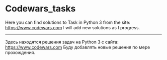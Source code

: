 # Codewars_tasks
Here you can find solutions to Task in Python 3 from the site:
https://www.codewars.com 
I will add new solutions as I progress.

______________________________________
Здесь находятся решения задач на Python 3  с сайта:
https://www.codewars.com
Буду добавлять новые решения по мере прохождения.
